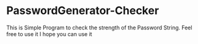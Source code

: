 # PasswordGenerator-Checker
This is Simple Program to check the strength of the Password String. Feel free to use it
I hope you can use it
